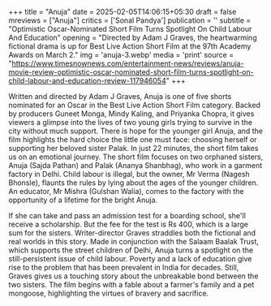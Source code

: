 +++
title = "Anuja"
date = 2025-02-05T14:06:15+05:30
draft = false
mreviews = ["Anuja"]
critics = ['Sonal Pandya']
publication = ''
subtitle = "Optimistic Oscar-Nominated Short Film Turns Spotlight On Child Labour And Education"
opening = "Directed by Adam J Graves, the heartwarming fictional drama is up for Best Live Action Short Film at the 97th Academy Awards on March 2."
img = 'anuja-3.webp'
media = 'print'
source = "https://www.timesnownews.com/entertainment-news/reviews/anuja-movie-review-optimistic-oscar-nominated-short-film-turns-spotlight-on-child-labour-and-education-review-117946054"
+++

Written and directed by Adam J Graves, Anuja is one of five shorts nominated for an Oscar in the Best Live Action Short Film category. Backed by producers Guneet Monga, Mindy Kaling, and Priyanka Chopra, it gives viewers a glimpse into the lives of two young girls trying to survive in the city without much support. There is hope for the younger girl Anuja, and the film highlights the hard choice the little one must face: choosing herself or supporting her beloved sister Palak. In just 22 minutes, the short film takes us on an emotional journey. The short film focuses on two orphaned sisters, Anuja (Sajda Pathan) and Palak (Ananya Shanbhag), who work in a garment factory in Delhi. Child labour is illegal, but the owner, Mr Verma (Nagesh Bhonsle), flaunts the rules by lying about the ages of the younger children. An educator, Mr Mishra (Gulshan Walia), comes to the factory with the opportunity of a lifetime for the bright Anuja.

If she can take and pass an admission test for a boarding school, she'll receive a scholarship. But the fee for the test is Rs 400, which is a large sum for the sisters. Writer-director Graves straddles both the fictional and real worlds in this story. Made in conjunction with the Salaam Baalak Trust, which supports the street children of Delhi, Anuja turns a spotlight on the still-persistent issue of child labour. Poverty and a lack of education give rise to the problem that has been prevalent in India for decades. Still, Graves gives us a touching story about the unbreakable bond between the two sisters. The film begins with a fable about a farmer's family and a pet mongoose, highlighting the virtues of bravery and sacrifice.
